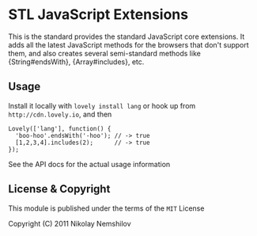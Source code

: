 # STL JavaScript Extensions

This is the standard provides the standard JavaScript core
extensions. It adds all the latest JavaScript methods for the
browsers that don't support them, and also creates several
semi-standard methods like {String#endsWith}, {Array#includes},
etc.

## Usage

Install it locally with `lovely install lang` or hook up from
`http://cdn.lovely.io`, and then

    Lovely(['lang'], function() {
      'boo-hoo'.endsWith('-hoo'); // -> true
      [1,2,3,4].includes(2);      // -> true
    });

See the API docs for the actual usage information


## License & Copyright

This module is published under the terms of the `MIT` License

Copyright (C) 2011 Nikolay Nemshilov
